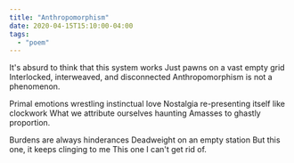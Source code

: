 ```yaml
---
title: "Anthropomorphism"
date: 2020-04-15T15:10:00-04:00
tags:
  - "poem"
---
```



It's absurd to think that this system works
Just pawns on a vast empty grid
Interlocked, interweaved, and disconnected
Anthropomorphism is not a phenomenon.

Primal emotions wrestling instinctual love
Nostalgia re-presenting itself like clockwork
What we attribute ourselves haunting
Amasses to ghastly proportion.

Burdens are always hinderances
Deadweight on an empty station
But this one, it keeps clinging to me
This one I can't get rid of.
